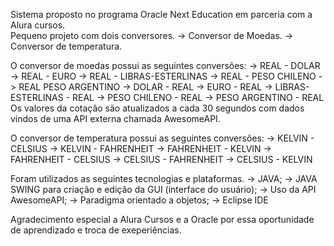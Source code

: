 Sistema proposto no programa Oracle Next Education em parceria com a Alura cursos.<br>
Pequeno projeto com dois conversores.
-> Conversor de Moedas.
-> Conversor de temperatura.

O conversor de moedas possui as seguintes conversões:
-> REAL - DOLAR
-> REAL - EURO
-> REAL - LIBRAS-ESTERLINAS
-> REAL - PESO CHILENO
-> REAL PESO ARGENTINO
-> DOLAR - REAL
-> EURO - REAL
-> LIBRAS-ESTERLINAS - REAL
-> PESO CHILENO - REAL
-> PESO ARGENTINO - REAL
Os valores da cotação são atualizados a cada 30 segundos com dados vindos de uma API externa chamada AwesomeAPI.

O conversor de temperatura possui as seguintes conversões:
-> KELVIN - CELSIUS
-> KELVIN - FAHRENHEIT
-> FAHRENHEIT - KELVIN
-> FAHRENHEIT - CELSIUS
-> CELSIUS - FAHRENHEIT
-> CELSIUS - KELVIN

Foram utilizados as seguintes tecnologias e plataformas.
-> JAVA;
-> JAVA SWING para criação e edição da GUI (interface do usuário);
-> Uso da API AwesomeAPI;
-> Paradigma orientado a objetos;
-> Eclipse IDE

Agradecimento especial a Alura Cursos e a Oracle por essa oportunidade de aprendizado e troca de exeperiências.




